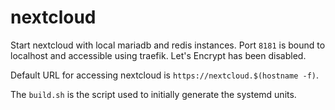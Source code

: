 # nextcloud

Start nextcloud with local mariadb and redis instances.
Port `8181` is bound to localhost and accessible using traefik.
Let's Encrypt has been disabled.

Default URL for accessing nextcloud is `https://nextcloud.$(hostname -f)`.

The `build.sh` is the script used to initially generate the systemd units.
